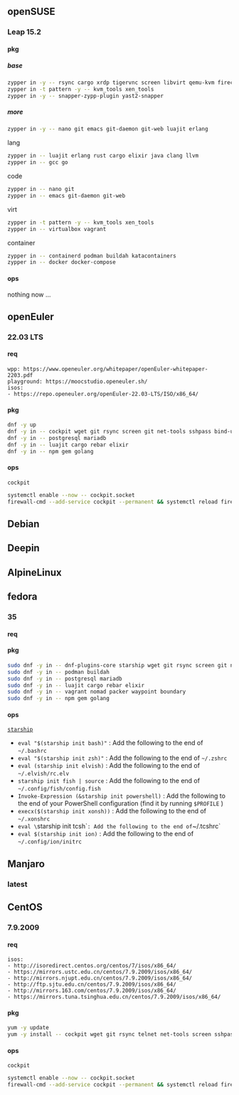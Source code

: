 


## openSUSE

### Leap 15.2

#### pkg

##### base

~~~ sh
zypper in -y -- rsync cargo xrdp tigervnc screen libvirt qemu-kvm firecracker neovim htop screenfetch neofetch suse-module-tools guestfs-tools
zypper in -t pattern -y -- kvm_tools xen_tools
zypper in -y -- snapper-zypp-plugin yast2-snapper
~~~

##### more

~~~ sh
zypper in -y -- nano git emacs git-daemon git-web luajit erlang
~~~

lang

~~~ sh
zypper in -- luajit erlang rust cargo elixir java clang llvm
zypper in -- gcc go
~~~

code

~~~ sh
zypper in -- nano git
zypper in -- emacs git-daemon git-web
~~~

virt

~~~ sh
zypper in -t pattern -y -- kvm_tools xen_tools
zypper in -- virtualbox vagrant
~~~

container

~~~ sh
zypper in -- containerd podman buildah katacontainers
zypper in -- docker docker-compose
~~~

#### ops

nothing now ...

## openEuler

### 22.03 LTS

#### req

~~~ voml
wpp: https://www.openeuler.org/whitepaper/openEuler-whitepaper-2203.pdf
playground: https://moocstudio.openeuler.sh/
isos:
- https://repo.openeuler.org/openEuler-22.03-LTS/ISO/x86_64/
~~~

#### pkg

~~~ sh
dnf -y up
dnf -y in -- cockpit wget git rsync screen git net-tools sshpass bind-utils virt-install
dnf -y in -- postgresql mariadb
dnf -y in -- luajit cargo rebar elixir
dnf -y in -- npm gem golang
~~~

#### ops

`cockpit`

~~~ sh
systemctl enable --now -- cockpit.socket
firewall-cmd --add-service cockpit --permanent && systemctl reload firewalld
~~~

## Debian

## Deepin

## AlpineLinux

## fedora

### 35

#### req

#### pkg

~~~ sh
sudo dnf -y in -- dnf-plugins-core starship wget git rsync screen git net-tools sshpass bind-utils virt-install zsh jq
sudo dnf -y in -- podman buildah
sudo dnf -y in -- postgresql mariadb
sudo dnf -y in -- luajit cargo rebar elixir
sudo dnf -y in -- vagrant nomad packer waypoint boundary
sudo dnf -y in -- npm gem golang
~~~

#### ops

[`starship`](https://starship.rs/guide/#%F0%9F%9A%80-installation)

- `eval "$(starship init bash)"` : Add the following to the end of `~/.bashrc`
- `eval "$(starship init zsh)"` : Add the following to the end of `~/.zshrc`
- `eval (starship init elvish)` : Add the following to the end of `~/.elvish/rc.elv`
- `starship init fish | source` : Add the following to the end of `~/.config/fish/config.fish`
- `Invoke-Expression (&starship init powershell)` : Add the following to the end of your PowerShell configuration (find it by running `$PROFILE` )
- `execx($(starship init xonsh))` : Add the following to the end of `~/.xonshrc`
- `eval \`starship init tcsh\`` : Add the following to the end of `~/.tcshrc`
- `eval $(starship init ion)` : Add the following to the end of `~/.config/ion/initrc`


## Manjaro

### latest

## CentOS

### 7.9.2009

#### req

~~~ voml
isos:
- http://isoredirect.centos.org/centos/7/isos/x86_64/
- https://mirrors.ustc.edu.cn/centos/7.9.2009/isos/x86_64/
- http://mirrors.njupt.edu.cn/centos/7.9.2009/isos/x86_64/
- http://ftp.sjtu.edu.cn/centos/7.9.2009/isos/x86_64/
- http://mirrors.163.com/centos/7.9.2009/isos/x86_64/
- https://mirrors.tuna.tsinghua.edu.cn/centos/7.9.2009/isos/x86_64/
~~~

#### pkg

~~~ sh
yum -y update
yum -y install -- cockpit wget git rsync telnet net-tools screen sshpass bind-utils mariadb
~~~

#### ops

`cockpit`

~~~ sh
systemctl enable --now -- cockpit.socket
firewall-cmd --add-service cockpit --permanent && systemctl reload firewalld
~~~


